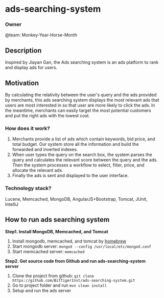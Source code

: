 # ads-searching-system

### Owner
@team: Monkey-Year-Horse-Month

## Description
Inspired by Jiayan Gan, the Ads searching system is an ads platform to rank and display ads for users.

## Motivation
By calculating the relativity between the user's query and the ads provided by merchants, this ads searching system displays the most relevant ads that users are most interested in so that user are more likely to click the ads.
In the meantime, merchants can easily target the most potential customers and put the right ads with the lowest cost.

### How does it work? 
1. Merchants provide a list of ads which contain keywords, bid price, and total budget. Our system store all the information and build the forwarded and inverted indexes.
2. When user types the query on the search box, the system parses the query and calculates the relevant score between the query and the ads. Then the system processes a workflow to select, filter, price, and allocate the relevant ads.
3. Finally the ads is sent and displayed to the user interface.

### Technology stack?
Lucene, Memcached, MongoDB, AngularJS+Bootstrap, Tomcat, JUnit, IntelliJ

## How to run ads searching system
__Step1. Install MongoDB, Memcached, and Tomcat__

1. Install mongodb, memcached, and tomcat by [homebrew](http://brew.sh)
2. Start mongodb server: `mongod --config /usr/local/etc/mongod.conf`
3. Start memcached server: `memcached`

__Step2. Get source code from Github and run ads-searching-system server__

1. Clone the project from github: `git clone https://github.com/BitTigerInst/ads-searching-system.git`
2. Go to project folder and run `mvn clean install`
3. Setup and run the ads server
